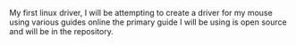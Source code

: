 My first linux driver, I will be attempting to create a driver for my mouse using various guides online the primary guide I will be using is open source and will be in the repository.
